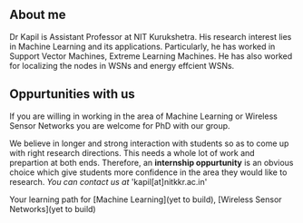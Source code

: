 ## About me
Dr Kapil is Assistant Professor at NIT Kurukshetra. His research interest lies in Machine Learning and its applications. Particularly, he has worked in Support Vector Machines, Extreme Learning Machines. He has also worked for localizing the nodes in WSNs and energy effcient WSNs. 

## Oppurtunities with us
If you are willing in working in the area of Machine Learning or Wireless Sensor Networks you are welcome for PhD with our group.

We believe in longer and strong interaction with students so as to come up with right research directions. This needs a whole lot of work and prepartion at both ends. Therefore, an **internship oppurtunity** is an obvious choice which give students more confidence in the area they would like to research. _You can contact us at_ 'kapil[at]nitkkr.ac.in'

Your learning path for [Machine Learning](yet to build), [Wireless Sensor Networks](yet to build)

